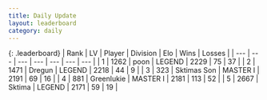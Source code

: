 ```yaml
---
title: Daily Update
layout: leaderboard
category: daily
---
```


{: .leaderboard}
| Rank | LV | Player | Division | Elo | Wins | Losses |
| --- | --- | --- | --- | --- | --- | --- |
| <span data-change="2">1</span> | 1262 | <span title="ID: 540690">poon</span> | LEGEND | <span data-change="20">2229</span> | <span data-change="4">75</span> | <span data-change="0">37</span> |
| <span data-change="0">2</span> | 1471 | <span title="ID: 337810">Dregun</span> | LEGEND | <span data-change="0">2218</span> | <span data-change="0">44</span> | <span data-change="0">9</span> |
| <span data-change="-">3</span> | 323 | <span title="ID: 303794">Sktimas Son</span> | MASTER I | <span data-change="-">2191</span> | <span data-change="-">69</span> | <span data-change="-">16</span> |
| <span data-change="1">4</span> | 881 | <span title="ID: 540">Greenlukie</span> | MASTER I | <span data-change="35">2181</span> | <span data-change="20">113</span> | <span data-change="12">52</span> |
| <span data-change="-4">5</span> | 2667 | <span title="ID: 353063">Sktima</span> | LEGEND | <span data-change="-53">2171</span> | <span data-change="1">59</span> | <span data-change="4">19</span> |